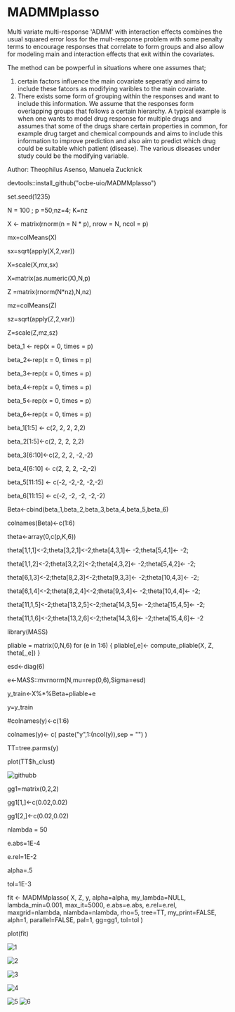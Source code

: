 # MADMMplasso

Multi variate multi-response 'ADMM' with interaction effects combines the usual squared error loss for the mult-response problem with some penalty terms  to encourage responses that correlate to form groups and also allow for modeling main and interaction effects that exit within the covariates. 

The method can be powperful in situations where one assumes that;
1.	certain factors influence the main covariate seperatly and aims to include these fatcors as modifying varibles to the main covariate. 
2.	There exists some form of grouping within the responses and want to include this information. We assume that the responses form overlapping groups that follows a certain hierarchy. 
A typical example is when one wants to model drug response for multiple drugs and assumes that some of the drugs share certain properties in common, for example drug target and chemical compounds and aims to include this information to improve prediction and also aim to predict which drug could be suitable which patient (disease). The various diseases under study could be the modifying variable. 








Author: Theophilus Asenso, Manuela Zucknick




devtools::install_github("ocbe-uio/MADMMplasso")


set.seed(1235)

N = 100 ; p =50;nz=4; K=nz

X <- matrix(rnorm(n = N * p), nrow = N, ncol = p)

mx=colMeans(X)

sx=sqrt(apply(X,2,var))

X=scale(X,mx,sx)

X=matrix(as.numeric(X),N,p)

Z =matrix(rnorm(N*nz),N,nz)

mz=colMeans(Z)

sz=sqrt(apply(Z,2,var))

Z=scale(Z,mz,sz)

beta_1 <- rep(x = 0, times = p)

beta_2<-rep(x = 0, times = p)

beta_3<-rep(x = 0, times = p)

beta_4<-rep(x = 0, times = p)

beta_5<-rep(x = 0, times = p)

beta_6<-rep(x = 0, times = p)




beta_1[1:5] <- c(2, 2, 2, 2,2)

beta_2[1:5]<-c(2, 2, 2, 2,2)

beta_3[6:10]<-c(2, 2, 2, -2,-2)

beta_4[6:10] <- c(2, 2, 2, -2,-2)

beta_5[11:15] <- c(-2,  -2,-2, -2,-2)

beta_6[11:15] <- c(-2, -2, -2, -2,-2)

Beta<-cbind(beta_1,beta_2,beta_3,beta_4,beta_5,beta_6)

colnames(Beta)<-c(1:6)


theta<-array(0,c(p,K,6))

theta[1,1,1]<-2;theta[3,2,1]<-2;theta[4,3,1]<- -2;theta[5,4,1]<- -2;

theta[1,1,2]<-2;theta[3,2,2]<-2;theta[4,3,2]<- -2;theta[5,4,2]<- -2;

theta[6,1,3]<-2;theta[8,2,3]<-2;theta[9,3,3]<- -2;theta[10,4,3]<- -2;

theta[6,1,4]<-2;theta[8,2,4]<-2;theta[9,3,4]<- -2;theta[10,4,4]<- -2;

theta[11,1,5]<-2;theta[13,2,5]<-2;theta[14,3,5]<- -2;theta[15,4,5]<- -2;

theta[11,1,6]<-2;theta[13,2,6]<-2;theta[14,3,6]<- -2;theta[15,4,6]<- -2

library(MASS)

pliable = matrix(0,N,6)
for (e in 1:6) {
  pliable[,e]<-	compute_pliable(X, Z, theta[,,e])
}

esd<-diag(6)

e<-MASS::mvrnorm(N,mu=rep(0,6),Sigma=esd)

y_train<-X%*%Beta+pliable+e

y=y_train

#colnames(y)<-c(1:6)

colnames(y)<- c( paste("y",1:(ncol(y)),sep = "") )

TT=tree.parms(y)

plot(TT$h_clust)



![githubb](https://github.com/ocbe-uio/MADMMplasso/assets/85598983/1a843b46-7154-405c-8db6-cec5b7a0982d)


gg1=matrix(0,2,2)


gg1[1,]<-c(0.02,0.02)

gg1[2,]<-c(0.02,0.02)

nlambda = 50

e.abs=1E-4

e.rel=1E-2

alpha=.5

tol=1E-3


fit <- MADMMplasso(
  X, Z, y, alpha=alpha, my_lambda=NULL,
  lambda_min=0.001, max_it=5000, e.abs=e.abs, e.rel=e.rel, maxgrid=nlambda,
  nlambda=nlambda, rho=5, tree=TT, my_print=FALSE, alph=1, parallel=FALSE,
  pal=1, gg=gg1, tol=tol
)


plot(fit)



![1](https://github.com/ocbe-uio/MADMMplasso/assets/85598983/dbf999bb-d07a-47ff-9a6d-b9ab8cc81dcd)



![2](https://github.com/ocbe-uio/MADMMplasso/assets/85598983/b28f4d07-b634-40be-b303-0335304e1f37)


![3](https://github.com/ocbe-uio/MADMMplasso/assets/85598983/c56e02a8-bff6-4bd7-9e51-6d8fabe5b384)


![4](https://github.com/ocbe-uio/MADMMplasso/assets/85598983/bbdc715a-33bf-4ae9-84c2-cb1852deb860)

![5](https://github.com/ocbe-uio/MADMMplasso/assets/85598983/ff78e14a-00af-4afb-82a2-8b538349b04a)
![6](https://github.com/ocbe-uio/MADMMplasso/assets/85598983/81b87875-511c-4239-ac9d-37c2218688b3)

















